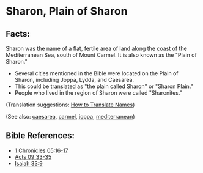 # Sharon, Plain of Sharon #

## Facts: ##

Sharon was the name of a flat, fertile area of land along the coast of the Mediterranean Sea, south of Mount Carmel. It is also known as the "Plain of Sharon."

* Several cities mentioned in the Bible were located on the Plain of Sharon, including Joppa, Lydda, and Caesarea.
* This could be translated as "the plain called Sharon" or "Sharon Plain."
* People who lived in the region of Sharon were called "Sharonites."

(Translation suggestions: [How to Translate Names](https://git.door43.org/Door43/en-ta-translate-vol1/src/master/content/translate_names.md))

(See also:  [caesarea](../other/caesarea.md), [carmel](../other/carmel.md),  [joppa](../other/joppa.md),  [mediterranean](../other/mediterranean.md))

## Bible References: ##

* [1 Chronicles 05:16-17](https://door43.org/en/bible/notes/1ch/05/16)
* [Acts 09:33-35](https://door43.org/en/bible/notes/act/09/33)
* [Isaiah 33:9](https://door43.org/en/bible/notes/isa/33/09)


